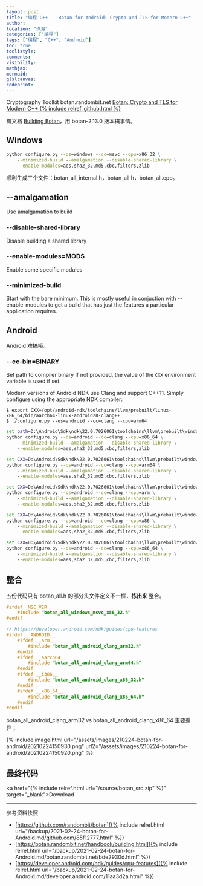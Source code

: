 ```yaml
---
layout: post
title: "编程 C++ -- Botan for Android: Crypto and TLS for Modern C++"
author:
location: "珠海"
categories: ["编程"]
tags: ["编程", "C++", "Android"]
toc: true
toclistyle:
comments:
visibility:
mathjax:
mermaid:
glslcanvas:
codeprint:
---
```


Cryptography Toolkit
botan.randombit.net
[Botan: Crypto and TLS for Modern C++ {% include relref_github.html %}](https://github.com/randombit/botan)

有文档 [Building Botan](https://botan.randombit.net/handbook/building.html)，用 botan-2.13.0 版本搞事情。


## Windows

```bat
python configure.py --os=windows --cc=msvc --cpu=x86_32 \
    --minimized-build --amalgamation --disable-shared-library \
    --enable-modules=aes,sha2_32,md5,cbc,filters,zlib
```

顺利生成三个文件：botan_all_internal.h，botan_all.h，botan_all.cpp。


## --amalgamation

Use amalgamation to build


### --disable-shared-library

Disable building a shared library


### --enable-modules=MODS

Enable some specific modules


### --minimized-build

Start with the bare minimum. This is mostly useful in conjuction with
--enable-modules to get a build that has just the features
a particular application requires.


## Android

Android 难搞哦。


### --cc-bin=BINARY

Set path to compiler binary
If not provided, the value of the `CXX` environment variable is used if set.

Modern versions of Android NDK use Clang and support C++11.
Simply configure using the appropriate NDK compiler:

```shell
$ export CXX=/opt/android-ndk/toolchains/llvm/prebuilt/linux-x86_64/bin/aarch64-linux-android28-clang++
$ ./configure.py --os=android --cc=clang --cpu=arm64
```

```bat
set path=D:\Android\Sdk\ndk\22.0.7026061\toolchains\llvm\prebuilt\windows-x86_64\bin;%path% # 直接找到 clang++
python configure.py --os=android --cc=clang --cpu=x86_64 \
    --minimized-build --amalgamation --disable-shared-library \
    --enable-modules=aes,sha2_32,md5,cbc,filters,zlib
```

```bat
set CXX=D:\Android\Sdk\ndk\22.0.7026061\toolchains\llvm\prebuilt\windows-x86_64\bin\aarch64-linux-android28-clang++.cmd
python configure.py --os=android --cc=clang --cpu=arm64 \
    --minimized-build --amalgamation --disable-shared-library \
    --enable-modules=aes,sha2_32,md5,cbc,filters,zlib
```

```bat
set CXX=D:\Android\Sdk\ndk\22.0.7026061\toolchains\llvm\prebuilt\windows-x86_64\bin\armv7a-linux-androideabi28-clang++.cmd
python configure.py --os=android --cc=clang --cpu=arm \
    --minimized-build --amalgamation --disable-shared-library \
    --enable-modules=aes,sha2_32,md5,cbc,filters,zlib
```

```bat
set CXX=D:\Android\Sdk\ndk\22.0.7026061\toolchains\llvm\prebuilt\windows-x86_64\bin\i686-linux-android28-clang++.cmd
python configure.py --os=android --cc=clang --cpu=x86 \
    --minimized-build --amalgamation --disable-shared-library \
    --enable-modules=aes,sha2_32,md5,cbc,filters,zlib
```

```bat
set CXX=D:\Android\Sdk\ndk\22.0.7026061\toolchains\llvm\prebuilt\windows-x86_64\bin\x86_64-linux-android28-clang++.cmd
python configure.py --os=android --cc=clang --cpu=x86_64 \
    --minimized-build --amalgamation --disable-shared-library \
    --enable-modules=aes,sha2_32,md5,cbc,filters,zlib
```


## 整合

五份代码只有 botan_all.h 的部分头文件定义不一样，**拣出来** 整合。

```cpp
#ifdef _MSC_VER
    #include "botan_all_windows_msvc_x86_32.h"
#endif

// https://developer.android.com/ndk/guides/cpu-features
#ifdef __ANDROID__
    #ifdef __arm__
        #include "botan_all_android_clang_arm32.h"
    #endif
    #ifdef __aarch64__
        #include "botan_all_android_clang_arm64.h"
    #endif
    #ifdef __i386__
        #include "botan_all_android_clang_x86_32.h"
    #endif
    #ifdef __x86_64__
        #include "botan_all_android_clang_x86_64.h"
    #endif
#endif
```

botan_all_android_clang_arm32 vs botan_all_android_clang_x86_64 主要差异；

{% include image.html url="/assets/images/210224-botan-for-android/20210224150930.png" url2="/assets/images/210224-botan-for-android/20210224150920.png" %}


## 最终代码

<a href="{% include relref.html url="/source/botan_src.zip" %}" target="_blank">Download</a>

<hr class='reviewline'/>
<p class='reviewtip'><script type='text/javascript' src='{% include relref.html url="/assets/reviewjs/blogs/2021-02-24-botan-for-Android.md.js" %}'></script></p>
<font class='ref_snapshot'>参考资料快照</font>

- [https://github.com/randombit/botan]({% include relref.html url="/backup/2021-02-24-botan-for-Android.md/github.com/85f12777.html" %})
- [https://botan.randombit.net/handbook/building.html]({% include relref.html url="/backup/2021-02-24-botan-for-Android.md/botan.randombit.net/bde2930d.html" %})
- [https://developer.android.com/ndk/guides/cpu-features]({% include relref.html url="/backup/2021-02-24-botan-for-Android.md/developer.android.com/11aa3d2a.html" %})
